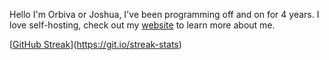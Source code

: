 Hello I'm Orbiva or Joshua, I've been programming off and on for 4 years. I love self-hosting, check out my [website](Https://orbiva.xyz) to learn more about me.

[[GitHub Streak](https://streak-stats.demolab.com?user=t84&theme=dark&hide_border=true&short_numbers=true)](https://git.io/streak-stats)
